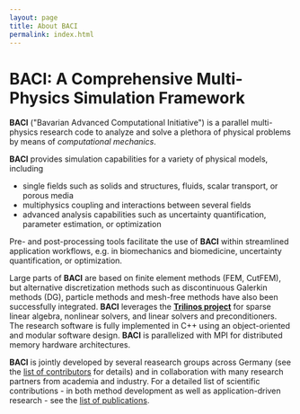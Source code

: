 ```yaml
---
layout: page
title: About BACI
permalink: index.html
---
```


# BACI: A Comprehensive Multi-Physics Simulation Framework

**BACI** ("Bavarian Advanced Computational Initiative") is a parallel multi-physics research code to analyze and solve a plethora of physical problems by means of _computational mechanics_. 

**BACI** provides simulation capabilities for a variety of physical models, including

- single fields such as solids and structures, fluids, scalar transport, or porous media
- multiphysics coupling and interactions between several fields
- advanced analysis capabilities such as uncertainty quantification, parameter estimation, or optimization

Pre- and post-processing tools facilitate the use of **BACI** within streamlined application workflows, e.g. in biomechanics and biomedicine, uncertainty quantification, or optimization.

Large parts of **BACI** are based on finite element methods (FEM, CutFEM),
but alternative discretization methods such as discontinuous Galerkin methods (DG),
particle methods and mesh-free methods have also been successfully integrated.
**BACI** leverages the [**Trilinos project**](https://trilinos.github.io) for sparse linear algebra, nonlinear solvers, and linear solvers and preconditioners.
The research software is fully implemented in C++
using an object-oriented and modular software design.
**BACI** is parallelized with MPI for distributed memory hardware architectures.

**BACI** is jointly developed by several reasearch groups across Germany (see the [list of contributors](contributors.html) for details)
and in collaboration with many research partners from academia and industry.
For a detailed list of scientific contributions - in both method development as well as application-driven research - see the [list of publications](publications.html).


